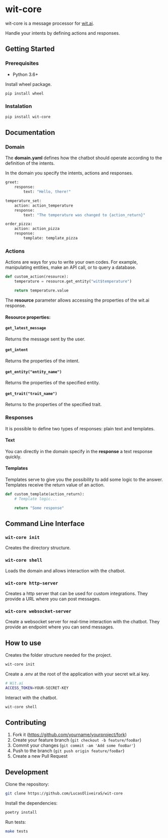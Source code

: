 # wit-core

wit-core is a message processor for [wit.ai](wit.ai).

Handle your intents by defining actions and responses.

## Getting Started

### Prerequisites

- Python 3.6+

Install wheel package.

```bash
pip install wheel
```

### Instalation

```bash
pip install wit-core
```

## Documentation

### Domain

The **domain.yaml** defines how the chatbot should operate according to the definition of the intents.

In the domain you specify the intents, actions and responses.

```python
greet:
    response: 
        text: "Hello, there!"

temperature_set:
    action: action_temperature
    response:
        text: "The temperature was changed to {action_return}"

order_pizza:
    action: action_pizza
    response:
        template: template_pizza
```

### Actions

Actions are ways for you to write your own codes. For example, manipulating entities, make an API call, or to query a database.

```python
def custom_action(resource):
    temperature = resource.get_entity("wit$temperature")

    return temperature.value
```

The **resource** parameter allows accessing the properties of the wit.ai response.

#### **Resource properties:**

#### `get_latest_message`

Returns the message sent by the user.

#### `get_intent`

Returns the properties of the intent.

#### `get_entity("entity_name")`

Returns the properties of the specified entity.

#### `get_trait("trait_name")`

Returns to the properties of the specified trait.

### Responses

It is possible to define two types of responses: plain text and templates.

#### **Text**

You can directly in the domain specify in the **response** a text response quickly.

#### **Templates**

Templates serve to give you the possibility to add some logic to the answer. Templates receive the return value of an action.

```python
def custom_template(action_return):
    # Template logic...

    return "Some response"
```

## Command Line Interface

### `wit-core init`

Creates the directory structure.

### `wit-core shell`

Loads the domain and allows interaction with the chatbot.

### `wit-core http-server`

Creates a http server that can be used for custom integrations. They provide a URL where you can post messages.

### `wit-core websocket-server`

Create a websocket server for real-time interaction with the chatbot. They provide an endpoint where you can send messages.

## How to use

Creates the folder structure needed for the project.

```bash
wit-core init
```

Create a .env at the root of the application with your secret wit.ai key.

```bash
# Wit.ai
ACCESS_TOKEN=YOUR-SECRET-KEY
```

Interact with the chatbot.

```bash
wit-core shell
```

## Contributing

1. Fork it (<https://github.com/yourname/yourproject/fork>)
2. Create your feature branch (`git checkout -b feature/fooBar`)
3. Commit your changes (`git commit -am 'Add some fooBar'`)
4. Push to the branch (`git push origin feature/fooBar`)
5. Create a new Pull Request

## Development

Clone the repository:

```bash
git clone https://github.com/LucasOliveiraS/wit-core
```

Install the dependencies:

```bash
poetry install
```

Run tests:

```bash
make tests
```
